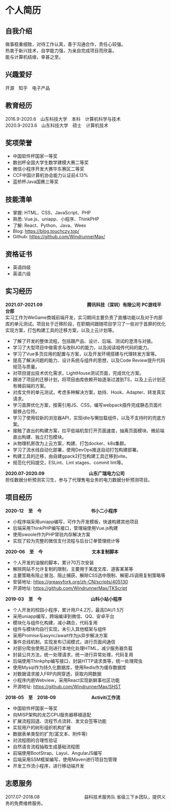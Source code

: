 # 个人简历

## 自我介绍
做事稳重细致，对待工作认真，善于沟通合作，责任心较强。  
热衷于新兴技术，自学能力强，为亲自完成项目而欣喜。  
能与计算机结缘，幸甚之至。  

## 兴趣爱好
开源　知乎　电子产品

## 教育经历
2016.9-2020.6　山东科技大学　本科　计算机科学与技术     
2020.9-2023.6　山东科技大学　硕士　计算机技术        
 
## 奖项荣誉
* 中国软件杯国家一等奖    
* 数创杯全国大学生数学建模大赛二等奖
* 微信小程序开发大赛华东赛区二等奖  
* CCF中国计算机协会能力认证前4.13%  
* 蓝桥杯Java国赛三等奖    

## 技能清单
* 掌握: HTML、CSS、JavaScript、PHP
* 熟悉: Vue.js、uniapp、小程序、ThinkPHP
* 了解: React、Python、Java、Weex
* Blog: https://blog.touchczy.top/ 
* Github: https://github.com/WindrunnerMax/

## 资格证书
* 英语四级
* 英语六级 

## 实习经历
**2021.07-2021.09　　　　　　　　　　腾讯科技（深圳）有限公司**
**PC游戏平台部**    
实习工作为WeGame商城前端开发，实习期间主要负责了直播功能以及对于内部库的单元测试。项目处于迁移阶段，在职期间跟随项目学习了一些对于首屏的优化实现方案，打包构建工具的迁移方案，以及上云计划等。  
* 了解了开发的整体流程，包括跟产品、设计、后端、测试的澄清与对接。  
* 学习了大型项目中做需求与改BUG的能力，以及阅读祖传代码的能力。
* 学习了Vue多页应用的配置与方案，以及开发环境搭建与代理转发方案等。
* 提高了解决问题的能力、设计系统与组件的思想，以及Code Review提升代码规范与质量。
* 对项目提出技术优化需求，LightHouse测试页面，完成优化方案。
* 跟进了项目的迁移计划，将项目由库依赖开始逐渐过渡到TS，以及上云计划还有微前端的方案。
* 对库文件的单元测试，考虑多种解决方案，劫持、Hook、Adapter、转发真实请求。
* 学习首屏优化方案，按需引用JS、CSS，编写webpack插件完成静态页面片替换占位符。
* 学习了使用较新的浏览器API，实现idle与懒加载组件，以及不支持时的兜底方案。
* 接触了直出的构建方案，拉平低端机型打开页面速度，抽离页面模块、微前端直出构建、独立打包模块。
* 从物理机房改为上云方案，构建、打包docker、k8s集群。
* 学习了流水线自动化部署，使用DevOps推送自动打包构建部署。
* 构建工具的迁移，由自建gpack2打包构建工具迁移到vite。
* 规范化代码提交，ESLint、Lint stages、commit lint等。

**2020.07-2020.09　　　　　　　　　　山东广瑞电力公司**  
担任数据分析预测实习生，参与了代理售电业务的电力数据分析预测项目。  

## 项目经历
**2020-12　至　今　　　　　　　　　　　书小二小程序**
* 小程序端采用uniapp编写，可作为开发模板，快速构建其他项目
* 后端采用ThinkPHP编写接口，管理端使用Vue.js构建
* 使用swoole作为PHP常驻内存解决方案
* 实现了较为完整的微信支付流程与后台订单管理统计等 

**2020-06　至　今　　　　　　　　　　　文本复制脚本**
* 个人开发的油猴的脚本，累计70万次安装
* 解除网站不允许复制的限制，主要用于某度文库、道客某某等
* 主要策略有阻止冒泡、阻止捕获、解除CSS选中限制、解密JS调用复制策略等
* 安装地址: https://greasyfork.org/zh-CN/scripts/405130
* 开源地址: https://github.com/WindrunnerMax/TKScript

**2019-03　至　今　　　　　　　　　　　山科小站小程序**
* 个人开发的校园小程序，累计用户4.2万，最高DAU1.5万
* 采用uniapp编写，跨端编译到微信、QQ、安卓平台
* 模块化与组件化构建，减小耦合，代码复用
* 组件与模块均自行实现，未引入其他框架与组件
* 采用Promise与async/await作为js异步解决方案
* 事件总线机制，实现发布订阅模式，进行页面间通信
* 对部分爬虫使用正则进行本地化处理HTML，减少服务器负载
* 封装公共方法，统一处理请求，统一进行异常处理，代码复用
* 后端使用Thinkphp编写接口，封装HTTP请求类等，统一处理爬虫
* 使用Mysql作为持久化数据库，使用Redis作为缓存数据库
* 对数据请求接入FRP内网穿透，获取内网数据
* 小程序内嵌Webview，采用React实现新鲜事社区功能
* 开源地址: https://github.com/WindrunnerMax/SHST

**2018-05　至　2018-09　　　　　　　　Activiti工作流**
* 中国软件杯国家一等奖
* 向MISP架构的龙芯CPU服务器移植适配 
* 扩展流程回退、流程节点流转、发文会签等功能
* 实现用户的树形组织机构扩展
* 数据表单类型的扩充(富文本、附件等)
* 对流程图的合理性验证
* 自然语言流程抽取生成基础流程图
* 前端使用BootStrap、Layui、AngularJS编写
* 后端采用SSM框架编写，使用Maven进行项目包管理
* 开发工作流小程序，进行移动端开发

## 志愿服务
2017.07-2018.08　　　　　　　　　　益科技术服务队
省级三下乡团队，提供义务的免费维修服务。
